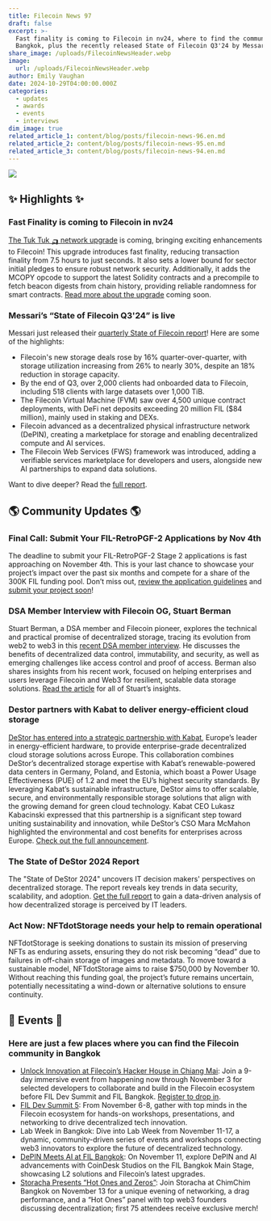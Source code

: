 ```yaml
---
title: Filecoin News 97
draft: false
excerpt: >-
  Fast finality is coming to Filecoin in nv24, where to find the community in
  Bangkok, plus the recently released State of Filecoin Q3'24 by Messari.
share_image: /uploads/FilecoinNewsHeader.webp
image:
  url: /uploads/FilecoinNewsHeader.webp
author: Emily Vaughan
date: 2024-10-29T04:00:00.000Z
categories:
  - updates
  - awards
  - events
  - interviews
dim_image: true
related_article_1: content/blog/posts/filecoin-news-96.en.md
related_article_2: content/blog/posts/filecoin-news-95.en.md
related_article_3: content/blog/posts/filecoin-news-94.en.md
---
```


![](/uploads/FilecoinNews97.webp)

## ✨ Highlights ✨

### Fast Finality is coming to Filecoin in nv24

[The Tuk Tuk 🛺 network upgrade](https://github.com/filecoin-project/community/discussions/74#discussioncomment-10807265) is coming, bringing exciting enhancements to Filecoin! This upgrade introduces fast finality, reducing transaction finality from 7.5 hours to just seconds. It also sets a lower bound for sector initial pledges to ensure robust network security. Additionally, it adds the MCOPY opcode to support the latest Solidity contracts and a precompile to fetch beacon digests from chain history, providing reliable randomness for smart contracts. [Read more about the upgrade](https://github.com/filecoin-project/community/discussions/74#discussioncomment-10807265) coming soon. 

### Messari’s “State of Filecoin Q3'24” is live

Messari just released their [quarterly State of Filecoin report](https://messari.io/report/state-of-filecoin-q3-2024)! Here are some of the highlights:

- Filecoin's new storage deals rose by 16% quarter-over-quarter, with storage utilization increasing from 26% to nearly 30%, despite an 18% reduction in storage capacity.
- By the end of Q3, over 2,000 clients had onboarded data to Filecoin, including 518 clients with large datasets over 1,000 TiB.
- The Filecoin Virtual Machine (FVM) saw over 4,500 unique contract deployments, with DeFi net deposits exceeding 20 million FIL ($84 million), mainly used in staking and DEXs.
- Filecoin advanced as a decentralized physical infrastructure network (DePIN), creating a marketplace for storage and enabling decentralized compute and AI services.
- The Filecoin Web Services (FWS) framework was introduced, adding a verifiable services marketplace for developers and users, alongside new AI partnerships to expand data solutions.

Want to dive deeper? Read the [full report](https://messari.io/report/state-of-filecoin-q3-2024).

## 🌎 Community Updates 🌎

### Final Call: Submit Your FIL-RetroPGF-2 Applications by Nov 4th

The deadline to submit your FIL-RetroPGF-2 Stage 2 applications is fast approaching on November 4th. This is your last chance to showcase your project’s impact over the past six months and compete for a share of the 300K FIL funding pool. Don’t miss out, [review the application guidelines](https://fil-retropgf.notion.site/Stage-2-Application-Intake-Guidelines-14th-October-4th-November-394969fa60cf4b45a8d8ef5cbbfd3d7e) and [submit your project soon](https://www.fil-retropgf.io/applications/new)!

### DSA Member Interview with Filecoin OG, Stuart Berman

Stuart Berman, a DSA member and Filecoin pioneer, explores the technical and practical promise of decentralized storage, tracing its evolution from web2 to web3 in this [recent DSA member interview](https://dsalliance.io/resources/blog/the-case-for-decentralized-storage). He discusses the benefits of decentralized data control, immutability, and security, as well as emerging challenges like access control and proof of access. Berman also shares insights from his recent work, focused on helping enterprises and users leverage Filecoin and Web3 for resilient, scalable data storage solutions. [Read the article](https://dsalliance.io/resources/blog/the-case-for-decentralized-storage) for all of Stuart’s insights. 

### Destor partners with Kabat to deliver energy-efficient cloud storage

[DeStor has entered into a strategic partnership with Kabat](https://destor.com/resources/news/destor-partners-with-kabat-to-deliver-energy-efficient-cloud-storage-solutions?utm_campaign=Provider%20Spotlight%3A%20Kabat&utm_content=313749130&utm_medium=social&utm_source=twitter&hss_channel=tw-1643978783375106050), Europe’s leader in energy-efficient hardware, to provide enterprise-grade decentralized cloud storage solutions across Europe. This collaboration combines DeStor’s decentralized storage expertise with Kabat’s renewable-powered data centers in Germany, Poland, and Estonia, which boast a Power Usage Effectiveness (PUE) of 1.2 and meet the EU’s highest security standards. By leveraging Kabat’s sustainable infrastructure, DeStor aims to offer scalable, secure, and environmentally responsible storage solutions that align with the growing demand for green cloud technology. Kabat CEO Lukasz Kabacinski expressed that this partnership is a significant step toward uniting sustainability and innovation, while DeStor’s CSO Mara McMahon highlighted the environmental and cost benefits for enterprises across Europe. [Check out the full announcement](https://destor.com/resources/news/destor-partners-with-kabat-to-deliver-energy-efficient-cloud-storage-solutions?utm_campaign=Provider%20Spotlight%3A%20Kabat&utm_content=313749130&utm_medium=social&utm_source=twitter&hss_channel=tw-1643978783375106050). 

### The State of DeStor 2024 Report

The "State of DeStor 2024" uncovers IT decision makers' perspectives on decentralized storage. The report reveals key trends in data security, scalability, and adoption. [Get the full report](https://destor.com/the-state-of-destor-2024) to gain a data-driven analysis of how decentralized storage is perceived by IT leaders.

### Act Now: NFTdotStorage needs your help to remain operational

NFTdotStorage is seeking donations to sustain its mission of preserving NFTs as enduring assets, ensuring they do not risk becoming “dead” due to failures in off-chain storage of images and metadata. To move toward a sustainable model, NFTdotStorage aims to raise $750,000 by November 10. Without reaching this funding goal, the project’s future remains uncertain, potentially necessitating a wind-down or alternative solutions to ensure continuity.  

## 🎉 Events 🎉

### Here are just a few places where you can find the Filecoin community in Bangkok

- [Unlock Innovation at Filecoin’s Hacker House in Chiang Mai](https://lu.ma/j49yitcw?tk=S0d8Fz): Join a 9-day immersive event from happening now through November 3 for selected developers to collaborate and build in the Filecoin ecosystem before FIL Dev Summit and FIL Bangkok. [Register to drop in](https://lu.ma/j49yitcw?tk=S0d8Fz).
- [FIL Dev Summit 5](https://www.fildev.io/FDS-5): From November 6-8, gather with top minds in the Filecoin ecosystem for hands-on workshops, presentations, and networking to drive decentralized tech innovation.
- Lab Week in Bangkok: Dive into Lab Week from November 11-17, a dynamic, community-driven series of events and workshops connecting web3 innovators to explore the future of decentralized technology.
- [DePIN Meets AI at FIL Bangkok](https://lu.ma/aqyqwupe): On November 11, explore DePIN and AI advancements with CoinDesk Studios on the FIL Bangkok Main Stage, showcasing L2 solutions and Filecoin’s latest upgrades.
- [Storacha Presents “Hot Ones and Zeros”](https://lu.ma/xh9ca6fs): Join Storacha at ChimChim Bangkok on November 13 for a unique evening of networking, a drag performance, and a “Hot Ones” panel with top web3 founders discussing decentralization; first 75 attendees receive exclusive merch!
